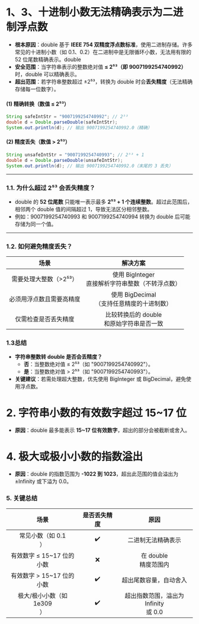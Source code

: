 # 1、<font style="color:rgba(0, 0, 0, 0.9);background-color:rgb(252, 252, 252);">3、</font>**<font style="color:rgba(0, 0, 0, 0.9);background-color:rgb(252, 252, 252);">十进制小数无法精确表示为二进制浮点数</font>**
+ **<font style="color:rgba(0, 0, 0, 0.9);background-color:rgb(252, 252, 252);">根本原因</font>**<font style="color:rgba(0, 0, 0, 0.9);background-color:rgb(252, 252, 252);">：</font><font style="color:rgba(0, 0, 0, 0.9);background-color:rgb(243, 243, 243);">double</font><font style="color:rgba(0, 0, 0, 0.9);background-color:rgb(252, 252, 252);"> 基于 </font>**<font style="color:rgba(0, 0, 0, 0.9);background-color:rgb(252, 252, 252);">IEEE 754 双精度浮点数标准</font>**<font style="color:rgba(0, 0, 0, 0.9);background-color:rgb(252, 252, 252);">，使用二进制存储。许多常见的十进制小数（如 </font><font style="color:rgba(0, 0, 0, 0.9);background-color:rgb(243, 243, 243);">0.1</font><font style="color:rgba(0, 0, 0, 0.9);background-color:rgb(252, 252, 252);">、</font><font style="color:rgba(0, 0, 0, 0.9);background-color:rgb(243, 243, 243);">0.2</font><font style="color:rgba(0, 0, 0, 0.9);background-color:rgb(252, 252, 252);">）在二进制中是无限循环小数，无法用有限的 52 位尾数精确表示。</font><font style="color:rgba(0, 0, 0, 0.9);background-color:rgb(243, 243, 243);">double</font>
+ **<font style="color:rgba(0, 0, 0, 0.9);background-color:rgb(252, 252, 252);">安全范围</font>**<font style="color:rgba(0, 0, 0, 0.9);background-color:rgb(252, 252, 252);">：当字符串表示的整数绝对值 </font>**<font style="color:rgba(0, 0, 0, 0.9);background-color:rgb(252, 252, 252);">≤ 2⁵³（即 9007199254740992）</font>**<font style="color:rgba(0, 0, 0, 0.9);background-color:rgb(252, 252, 252);"> 时，</font><font style="color:rgba(0, 0, 0, 0.9);background-color:rgb(243, 243, 243);">double</font><font style="color:rgba(0, 0, 0, 0.9);background-color:rgb(252, 252, 252);"> </font><font style="color:rgba(0, 0, 0, 0.9);background-color:rgb(252, 252, 252);">可以精确表示。</font>
+ **<font style="color:rgba(0, 0, 0, 0.9);background-color:rgb(252, 252, 252);">超出范围</font>**<font style="color:rgba(0, 0, 0, 0.9);background-color:rgb(252, 252, 252);">：若字符串整数超过 ±2⁵³，转换为 </font><font style="color:rgba(0, 0, 0, 0.9);background-color:rgb(243, 243, 243);">double</font><font style="color:rgba(0, 0, 0, 0.9);background-color:rgb(252, 252, 252);"> 时会</font>**<font style="color:rgba(0, 0, 0, 0.9);background-color:rgb(252, 252, 252);">丢失精度</font>**<font style="color:rgba(0, 0, 0, 0.9);background-color:rgb(252, 252, 252);">（无法精确存储每一位数字）。</font>

#### **<font style="color:rgba(0, 0, 0, 0.9);background-color:rgb(252, 252, 252);">(1) 精确转换（数值 ≤ 2⁵³）</font>**
```java
String safeIntStr = "9007199254740992"; // 2⁵³
double d = Double.parseDouble(safeIntStr);
System.out.println(d); // 输出 9007199254740992.0（精确）
```

#### **<font style="color:rgba(0, 0, 0, 0.9);background-color:rgb(252, 252, 252);">(2) 精度丢失（数值 > 2⁵³）</font>**
``` java
String unsafeIntStr = "9007199254740993"; // 2⁵³ + 1
double d = Double.parseDouble(unsafeIntStr);
System.out.println(d); // 输出 9007199254740992.0（末尾的 3 丢失）
```

---

### **<font style="color:rgba(0, 0, 0, 0.9);background-color:rgb(252, 252, 252);">1.1. 为什么超过 2⁵³ 会丢失精度？</font>**
+ <font style="color:rgba(0, 0, 0, 0.9);background-color:rgb(243, 243, 243);">double</font><font style="color:rgba(0, 0, 0, 0.9);background-color:rgb(252, 252, 252);"> </font><font style="color:rgba(0, 0, 0, 0.9);background-color:rgb(252, 252, 252);">的 </font>**<font style="color:rgba(0, 0, 0, 0.9);background-color:rgb(252, 252, 252);">52 位尾数</font>**<font style="color:rgba(0, 0, 0, 0.9);background-color:rgb(252, 252, 252);"> 只能唯一表示最多 </font>**<font style="color:rgba(0, 0, 0, 0.9);background-color:rgb(252, 252, 252);">2⁵³ + 1 个连续整数</font>**<font style="color:rgba(0, 0, 0, 0.9);background-color:rgb(252, 252, 252);">。超过此范围后，相邻两个</font><font style="color:rgba(0, 0, 0, 0.9);background-color:rgb(252, 252, 252);"> </font><font style="color:rgba(0, 0, 0, 0.9);background-color:rgb(243, 243, 243);">double</font><font style="color:rgba(0, 0, 0, 0.9);background-color:rgb(252, 252, 252);"> </font><font style="color:rgba(0, 0, 0, 0.9);background-color:rgb(252, 252, 252);">值的间隔超过 1，导致无法区分相邻整数。</font>
+ <font style="color:rgba(0, 0, 0, 0.9);background-color:rgb(252, 252, 252);">例如：</font><font style="color:rgba(0, 0, 0, 0.9);background-color:rgb(243, 243, 243);">9007199254740993</font><font style="color:rgba(0, 0, 0, 0.9);background-color:rgb(252, 252, 252);"> </font><font style="color:rgba(0, 0, 0, 0.9);background-color:rgb(252, 252, 252);">和</font><font style="color:rgba(0, 0, 0, 0.9);background-color:rgb(252, 252, 252);"> </font><font style="color:rgba(0, 0, 0, 0.9);background-color:rgb(243, 243, 243);">9007199254740994</font><font style="color:rgba(0, 0, 0, 0.9);background-color:rgb(252, 252, 252);"> </font><font style="color:rgba(0, 0, 0, 0.9);background-color:rgb(252, 252, 252);">转换为</font><font style="color:rgba(0, 0, 0, 0.9);background-color:rgb(252, 252, 252);"> </font><font style="color:rgba(0, 0, 0, 0.9);background-color:rgb(243, 243, 243);">double</font><font style="color:rgba(0, 0, 0, 0.9);background-color:rgb(252, 252, 252);"> </font><font style="color:rgba(0, 0, 0, 0.9);background-color:rgb(252, 252, 252);">后可能存储为同一个值。</font>

---

### **<font style="color:rgba(0, 0, 0, 0.9);background-color:rgb(252, 252, 252);">1.2. 如何避免精度丢失？</font>**
| **<font style="color:rgba(0, 0, 0, 0.9);background-color:rgb(252, 252, 252);">场景</font>** | **<font style="color:rgba(0, 0, 0, 0.9);background-color:rgb(252, 252, 252);">解决方案</font>** |
| :---: | :---: |
| <font style="color:rgba(0, 0, 0, 0.9);background-color:rgb(252, 252, 252);">需要处理大整数（>2⁵³）</font> | <font style="color:rgba(0, 0, 0, 0.9);background-color:rgb(252, 252, 252);">使用</font><font style="color:rgba(0, 0, 0, 0.9);background-color:rgb(252, 252, 252);"> </font><font style="color:rgba(0, 0, 0, 0.9);background-color:rgb(243, 243, 243);">BigInteger</font><br/><font style="color:rgba(0, 0, 0, 0.9);background-color:rgb(252, 252, 252);"> </font><font style="color:rgba(0, 0, 0, 0.9);background-color:rgb(252, 252, 252);">直接解析字符串整数（不转浮点数）</font> |
| <font style="color:rgba(0, 0, 0, 0.9);background-color:rgb(252, 252, 252);">必须用浮点数且需要高精度</font> | <font style="color:rgba(0, 0, 0, 0.9);background-color:rgb(252, 252, 252);">使用</font><font style="color:rgba(0, 0, 0, 0.9);background-color:rgb(252, 252, 252);"> </font><font style="color:rgba(0, 0, 0, 0.9);background-color:rgb(243, 243, 243);">BigDecimal</font><br/><font style="color:rgba(0, 0, 0, 0.9);background-color:rgb(252, 252, 252);">（支持任意精度的十进制数）</font> |
| <font style="color:rgba(0, 0, 0, 0.9);background-color:rgb(252, 252, 252);">仅需检查是否丢失精度</font> | <font style="color:rgba(0, 0, 0, 0.9);background-color:rgb(252, 252, 252);">比较转换后的</font><font style="color:rgba(0, 0, 0, 0.9);background-color:rgb(252, 252, 252);"> </font><font style="color:rgba(0, 0, 0, 0.9);background-color:rgb(243, 243, 243);">double</font><br/><font style="color:rgba(0, 0, 0, 0.9);background-color:rgb(252, 252, 252);"> </font><font style="color:rgba(0, 0, 0, 0.9);background-color:rgb(252, 252, 252);">和原始字符串是否一致</font> |


### <font style="color:rgba(0, 0, 0, 0.9);background-color:rgb(252, 252, 252);">1.3总结</font>
+ **<font style="color:rgba(0, 0, 0, 0.9);background-color:rgb(252, 252, 252);">字符串整数转</font>****<font style="color:rgba(0, 0, 0, 0.9);background-color:rgb(252, 252, 252);"> </font>****<font style="color:rgba(0, 0, 0, 0.9);background-color:rgb(243, 243, 243);">double</font>****<font style="color:rgba(0, 0, 0, 0.9);background-color:rgb(252, 252, 252);"> </font>****<font style="color:rgba(0, 0, 0, 0.9);background-color:rgb(252, 252, 252);">是否会丢精度？</font>**
    - **<font style="color:rgba(0, 0, 0, 0.9);background-color:rgb(252, 252, 252);">否</font>**<font style="color:rgba(0, 0, 0, 0.9);background-color:rgb(252, 252, 252);">：当整数绝对值 ≤ 2⁵³（如</font><font style="color:rgba(0, 0, 0, 0.9);background-color:rgb(252, 252, 252);"> </font><font style="color:rgba(0, 0, 0, 0.9);background-color:rgb(243, 243, 243);">"9007199254740992"</font><font style="color:rgba(0, 0, 0, 0.9);background-color:rgb(252, 252, 252);">）。</font>
    - **<font style="color:rgba(0, 0, 0, 0.9);background-color:rgb(252, 252, 252);">是</font>**<font style="color:rgba(0, 0, 0, 0.9);background-color:rgb(252, 252, 252);">：当整数绝对值 > 2⁵³（如</font><font style="color:rgba(0, 0, 0, 0.9);background-color:rgb(252, 252, 252);"> </font><font style="color:rgba(0, 0, 0, 0.9);background-color:rgb(243, 243, 243);">"9007199254740993"</font><font style="color:rgba(0, 0, 0, 0.9);background-color:rgb(252, 252, 252);">）。</font>
+ **<font style="color:rgba(0, 0, 0, 0.9);background-color:rgb(252, 252, 252);">关键建议</font>**<font style="color:rgba(0, 0, 0, 0.9);background-color:rgb(252, 252, 252);">：若需处理超大整数，优先使用 </font><font style="color:rgba(0, 0, 0, 0.9);background-color:rgb(243, 243, 243);">BigInteger</font><font style="color:rgba(0, 0, 0, 0.9);background-color:rgb(252, 252, 252);"> 或 </font><font style="color:rgba(0, 0, 0, 0.9);background-color:rgb(243, 243, 243);">BigDecimal</font><font style="color:rgba(0, 0, 0, 0.9);background-color:rgb(252, 252, 252);">，避免使用浮点数。</font>



# <font style="color:rgba(0, 0, 0, 0.9);background-color:rgb(252, 252, 252);">2. 字符串小数的有效数字超过 15~17 位</font>
+ **<font style="color:rgba(0, 0, 0, 0.9);background-color:rgb(252, 252, 252);">原因</font>**<font style="color:rgba(0, 0, 0, 0.9);background-color:rgb(252, 252, 252);">：</font><font style="color:rgba(0, 0, 0, 0.9);background-color:rgb(243, 243, 243);">double</font><font style="color:rgba(0, 0, 0, 0.9);background-color:rgb(252, 252, 252);"> 最多能表示 </font>**<font style="color:rgba(0, 0, 0, 0.9);background-color:rgb(252, 252, 252);">15~17 位有效数字</font>**<font style="color:rgba(0, 0, 0, 0.9);background-color:rgb(252, 252, 252);">，超出的部分会被截断或舍入。</font>

# 

# <font style="color:rgba(0, 0, 0, 0.9);background-color:rgb(252, 252, 252);">4. 极大或极小小数的指数溢出</font>
+ **<font style="color:rgba(0, 0, 0, 0.9);background-color:rgb(252, 252, 252);">原因</font>**<font style="color:rgba(0, 0, 0, 0.9);background-color:rgb(252, 252, 252);">：</font><font style="color:rgba(0, 0, 0, 0.9);background-color:rgb(243, 243, 243);">double</font><font style="color:rgba(0, 0, 0, 0.9);background-color:rgb(252, 252, 252);"> 的指数范围为 </font>**<font style="color:rgba(0, 0, 0, 0.9);background-color:rgb(252, 252, 252);">-1022 到 1023</font>**<font style="color:rgba(0, 0, 0, 0.9);background-color:rgb(252, 252, 252);">，超出此范围的值会溢出为 </font><font style="color:rgba(0, 0, 0, 0.9);background-color:rgb(243, 243, 243);">±Infinity</font><font style="color:rgba(0, 0, 0, 0.9);background-color:rgb(252, 252, 252);"> 或下溢为 </font><font style="color:rgba(0, 0, 0, 0.9);background-color:rgb(243, 243, 243);">0.0</font><font style="color:rgba(0, 0, 0, 0.9);background-color:rgb(252, 252, 252);">。</font>

### **<font style="color:rgba(0, 0, 0, 0.9);background-color:rgb(252, 252, 252);">5. 关键总结</font>**
|                                                                                                                                     **<font style="color:rgba(0, 0, 0, 0.9);background-color:rgb(252, 252, 252);">场景</font>**                                                                                                                                     | **<font style="color:rgba(0, 0, 0, 0.9);background-color:rgb(252, 252, 252);">是否丢失精度</font>** |                                                                                                                                                                                                                                                                      **<font style="color:rgba(0, 0, 0, 0.9);background-color:rgb(252, 252, 252);">原因</font>**                                                                                                                                                                                                                                                                      |
| :---------------------------------------------------------------------------------------------------------------------------------------------------------------------------------------------------------------------------------------------------------------------------------------------------------------------------------------------------------------: | :-------------------------------------------------------------------------------------------: | :---------------------------------------------------------------------------------------------------------------------------------------------------------------------------------------------------------------------------------------------------------------------------------------------------------------------------------------------------------------------------------------------------------------------------------------------------------------------------------------------------------------------------------------------------------------------------------------------------------------------------------: |
|   <font style="color:rgba(0, 0, 0, 0.9);background-color:rgb(252, 252, 252);">常见小数（如</font><font style="color:rgba(0, 0, 0, 0.9);background-color:rgb(252, 252, 252);"> </font><font style="color:rgba(0, 0, 0, 0.9);background-color:rgb(243, 243, 243);">0.1</font><br/><font style="color:rgba(0, 0, 0, 0.9);background-color:rgb(252, 252, 252);">）</font>    |     <font style="color:rgba(0, 0, 0, 0.9);background-color:rgb(252, 252, 252);">✔️</font>     |                                                                                                                                                                                                                                                                    <font style="color:rgba(0, 0, 0, 0.9);background-color:rgb(252, 252, 252);">二进制无法精确表示</font>                                                                                                                                                                                                                                                                     |
|                                                                                                                               <font style="color:rgba(0, 0, 0, 0.9);background-color:rgb(252, 252, 252);">有效数字 ≤ 15~17 位的小数</font>                                                                                                                                |     <font style="color:rgba(0, 0, 0, 0.9);background-color:rgb(252, 252, 252);">❌</font>      |                                                                                         <font style="color:rgba(0, 0, 0, 0.9);background-color:rgb(252, 252, 252);">在</font><font style="color:rgba(0, 0, 0, 0.9);background-color:rgb(252, 252, 252);"> </font><font style="color:rgba(0, 0, 0, 0.9);background-color:rgb(243, 243, 243);">double</font><br/><font style="color:rgba(0, 0, 0, 0.9);background-color:rgb(252, 252, 252);"> </font><font style="color:rgba(0, 0, 0, 0.9);background-color:rgb(252, 252, 252);">精度范围内</font>                                                                                          |
|                                                                                                                               <font style="color:rgba(0, 0, 0, 0.9);background-color:rgb(252, 252, 252);">有效数字 > 15~17 位的小数</font>                                                                                                                                |     <font style="color:rgba(0, 0, 0, 0.9);background-color:rgb(252, 252, 252);">✔️</font>     |                                                                                                                                                                                                                                                                   <font style="color:rgba(0, 0, 0, 0.9);background-color:rgb(252, 252, 252);">超出尾数容量，自动舍入</font>                                                                                                                                                                                                                                                                    |
| <font style="color:rgba(0, 0, 0, 0.9);background-color:rgb(252, 252, 252);">极大/极小小数（如</font><font style="color:rgba(0, 0, 0, 0.9);background-color:rgb(252, 252, 252);"> </font><font style="color:rgba(0, 0, 0, 0.9);background-color:rgb(243, 243, 243);">1e309</font><br/><font style="color:rgba(0, 0, 0, 0.9);background-color:rgb(252, 252, 252);">）</font> |     <font style="color:rgba(0, 0, 0, 0.9);background-color:rgb(252, 252, 252);">✔️</font>     | <font style="color:rgba(0, 0, 0, 0.9);background-color:rgb(252, 252, 252);">超出指数范围，溢出为</font><font style="color:rgba(0, 0, 0, 0.9);background-color:rgb(252, 252, 252);"> </font><font style="color:rgba(0, 0, 0, 0.9);background-color:rgb(243, 243, 243);">Infinity</font><br/><font style="color:rgba(0, 0, 0, 0.9);background-color:rgb(252, 252, 252);"> </font><font style="color:rgba(0, 0, 0, 0.9);background-color:rgb(252, 252, 252);">或</font><font style="color:rgba(0, 0, 0, 0.9);background-color:rgb(252, 252, 252);"> </font><font style="color:rgba(0, 0, 0, 0.9);background-color:rgb(243, 243, 243);">0.0</font> |

